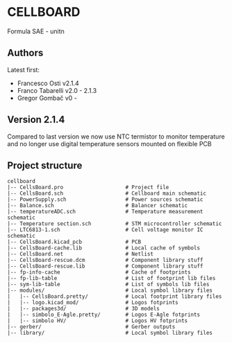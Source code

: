 # CELLBOARD
Formula SAE - unitn

## Authors
Latest first:  
- Francesco Osti v2.1.4  
- Franco Tabarelli v2.0 - 2.1.3  
- Gregor Gombač v0 -   

## Version 2.1.4
Compared to last version we now use NTC termistor to monitor temperature and no longer use digital temperature sensors mounted on flexible PCB

## Project structure
```
cellboard
|-- CellsBoard.pro                    # Project file
|-- CellsBoard.sch                    # Cellboard main schematic
|-- PowerSupply.sch                   # Power sources schematic
|-- Balance.sch                       # Balancer schematic
|-- temperatureADC.sch                # Temperature measurement schematic
|-- Temperature section.sch           # STM microcontroller schematic
|-- LTC6813-1.sch                     # Cell voltage monitor IC schematic
|-- CellsBoard.kicad_pcb              # PCB
|-- CellsBoard-cache.lib              # Local cache of symbols        
|-- CellsBoard.net                    # Netlist
|-- CellsBoard-rescue.dcm             # Component library stuff
|-- CellsBoard-rescue.lib             # Component library stuff
|-- fp-info-cache                     # Cache of footprints
|-- fp-lib-table                      # List of footprint lib files
|-- sym-lib-table                     # List of symbols lib files
|-- modules/                          # Local symbol library files
|   |-- CellsBoard.pretty/            # Local footprint library files
|   |-- logo.kicad_mod/               # Logos fotprints
|   |-- packages3d/                   # 3D models
|   |-- simbolo_E-Agle.pretty/        # Logos E-Agle fotprints
|   |-- simbolo HV/                   # Logos HV fotprints
|-- gerber/                           # Gerber outputs
|-- library/                          # Local symbol library files
```
